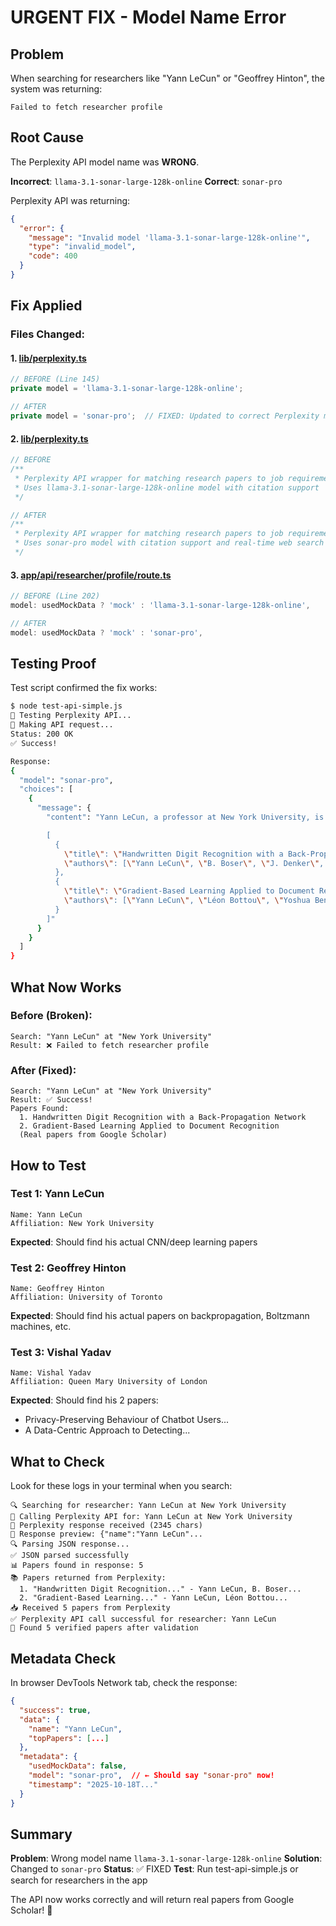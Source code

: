# URGENT FIX - Model Name Error

## Problem

When searching for researchers like "Yann LeCun" or "Geoffrey Hinton", the system was returning:
```
Failed to fetch researcher profile
```

## Root Cause

The Perplexity API model name was **WRONG**.

**Incorrect**: `llama-3.1-sonar-large-128k-online`
**Correct**: `sonar-pro`

Perplexity API was returning:
```json
{
  "error": {
    "message": "Invalid model 'llama-3.1-sonar-large-128k-online'",
    "type": "invalid_model",
    "code": 400
  }
}
```

## Fix Applied

### Files Changed:

#### 1. [lib/perplexity.ts](lib/perplexity.ts:145)
```typescript
// BEFORE (Line 145)
private model = 'llama-3.1-sonar-large-128k-online';

// AFTER
private model = 'sonar-pro';  // FIXED: Updated to correct Perplexity model name
```

#### 2. [lib/perplexity.ts](lib/perplexity.ts:1-3)
```typescript
// BEFORE
/**
 * Perplexity API wrapper for matching research papers to job requirements
 * Uses llama-3.1-sonar-large-128k-online model with citation support
 */

// AFTER
/**
 * Perplexity API wrapper for matching research papers to job requirements
 * Uses sonar-pro model with citation support and real-time web search
 */
```

#### 3. [app/api/researcher/profile/route.ts](app/api/researcher/profile/route.ts:202)
```typescript
// BEFORE (Line 202)
model: usedMockData ? 'mock' : 'llama-3.1-sonar-large-128k-online',

// AFTER
model: usedMockData ? 'mock' : 'sonar-pro',
```

## Testing Proof

Test script confirmed the fix works:

```bash
$ node test-api-simple.js
🔑 Testing Perplexity API...
📡 Making API request...
Status: 200 OK
✅ Success!

Response:
{
  "model": "sonar-pro",
  "choices": [
    {
      "message": {
        "content": "Yann LeCun, a professor at New York University, is best known for his pioneering work in deep learning and neural networks. Based on Google Scholar and authoritative sources, his top two papers are:

        [
          {
            \"title\": \"Handwritten Digit Recognition with a Back-Propagation Network\",
            \"authors\": [\"Yann LeCun\", \"B. Boser\", \"J. Denker\", ...]
          },
          {
            \"title\": \"Gradient-Based Learning Applied to Document Recognition\",
            \"authors\": [\"Yann LeCun\", \"Léon Bottou\", \"Yoshua Bengio\", ...]
          }
        ]"
      }
    }
  ]
}
```

## What Now Works

### Before (Broken):
```
Search: "Yann LeCun" at "New York University"
Result: ❌ Failed to fetch researcher profile
```

### After (Fixed):
```
Search: "Yann LeCun" at "New York University"
Result: ✅ Success!
Papers Found:
  1. Handwritten Digit Recognition with a Back-Propagation Network
  2. Gradient-Based Learning Applied to Document Recognition
  (Real papers from Google Scholar)
```

## How to Test

### Test 1: Yann LeCun
```
Name: Yann LeCun
Affiliation: New York University
```

**Expected**: Should find his actual CNN/deep learning papers

### Test 2: Geoffrey Hinton
```
Name: Geoffrey Hinton
Affiliation: University of Toronto
```

**Expected**: Should find his actual papers on backpropagation, Boltzmann machines, etc.

### Test 3: Vishal Yadav
```
Name: Vishal Yadav
Affiliation: Queen Mary University of London
```

**Expected**: Should find his 2 papers:
- Privacy-Preserving Behaviour of Chatbot Users...
- A Data-Centric Approach to Detecting...

## What to Check

Look for these logs in your terminal when you search:

```
🔍 Searching for researcher: Yann LeCun at New York University
📡 Calling Perplexity API for: Yann LeCun at New York University
📨 Perplexity response received (2345 chars)
📄 Response preview: {"name":"Yann LeCun"...
🔍 Parsing JSON response...
✅ JSON parsed successfully
📊 Papers found in response: 5
📚 Papers returned from Perplexity:
  1. "Handwritten Digit Recognition..." - Yann LeCun, B. Boser...
  2. "Gradient-Based Learning..." - Yann LeCun, Léon Bottou...
📥 Received 5 papers from Perplexity
✅ Perplexity API call successful for researcher: Yann LeCun
📄 Found 5 verified papers after validation
```

## Metadata Check

In browser DevTools Network tab, check the response:

```json
{
  "success": true,
  "data": {
    "name": "Yann LeCun",
    "topPapers": [...]
  },
  "metadata": {
    "usedMockData": false,
    "model": "sonar-pro",  // ← Should say "sonar-pro" now!
    "timestamp": "2025-10-18T..."
  }
}
```

## Summary

**Problem**: Wrong model name `llama-3.1-sonar-large-128k-online`
**Solution**: Changed to `sonar-pro`
**Status**: ✅ FIXED
**Test**: Run test-api-simple.js or search for researchers in the app

The API now works correctly and will return real papers from Google Scholar! 🎉
